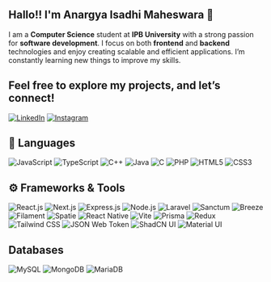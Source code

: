 ## Hallo!! I'm **Anargya Isadhi Maheswara** 👋

I am a **Computer Science** student at **IPB University** with a strong passion for **software development**. I focus on both **frontend** and **backend** technologies and enjoy creating scalable and efficient applications. I’m constantly learning new things to improve my skills.

## Feel free to explore my projects, and let’s connect!
[![LinkedIn](https://img.shields.io/badge/LinkedIn-0A66C2?style=for-the-badge&logo=linkedin&logoColor=white)](https://www.linkedin.com/in/anargyaisadhim/) [![Instagram](https://img.shields.io/badge/Instagram-E4405F?style=for-the-badge&logo=instagram&logoColor=white)](https://www.instagram.com/anargya_gy/)


## 🧠 Languages

![JavaScript](https://img.shields.io/badge/JavaScript-F7DF1E?style=for-the-badge&logo=javascript&logoColor=black) ![TypeScript](https://img.shields.io/badge/TypeScript-007ACC?style=for-the-badge&logo=typescript&logoColor=white) ![C++](https://img.shields.io/badge/C%2B%2B-00599C?style=for-the-badge&logo=c%2B%2B&logoColor=white)  ![Java](https://img.shields.io/badge/Java-007396?style=for-the-badge&logo=java&logoColor=white) ![C](https://img.shields.io/badge/C-A8B9CC?style=for-the-badge&logo=c&logoColor=black) ![PHP](https://img.shields.io/badge/PHP-777BB4?style=for-the-badge&logo=php&logoColor=white)
![HTML5](https://img.shields.io/badge/HTML5-E34F26?style=for-the-badge&logo=html5&logoColor=white) ![CSS3](https://img.shields.io/badge/CSS3-1572B6?style=for-the-badge&logo=css3&logoColor=white)

## ⚙️ Frameworks & Tools

![React.js](https://img.shields.io/badge/React.js-61DAFB?style=for-the-badge&logo=react&logoColor=black) ![Next.js](https://img.shields.io/badge/Next.js-000000?style=for-the-badge&logo=nextdotjs&logoColor=white) ![Express.js](https://img.shields.io/badge/Express.js-000000?style=for-the-badge&logo=express&logoColor=white)
![Node.js](https://img.shields.io/badge/Node.js-339933?style=for-the-badge&logo=node.js&logoColor=white) ![Laravel](https://img.shields.io/badge/Laravel-FF2D20?style=for-the-badge&logo=laravel&logoColor=white) ![Sanctum](https://img.shields.io/badge/Sanctum-FF2D20?style=for-the-badge&logo=laravel&logoColor=white)
![Breeze](https://img.shields.io/badge/Breeze-FF2D20?style=for-the-badge&logo=laravel&logoColor=white) ![Filament](https://img.shields.io/badge/Filament-3B82F6?style=for-the-badge&logoColor=white) ![Spatie](https://img.shields.io/badge/Spatie-4A5568?style=for-the-badge&logoColor=white)
![React Native](https://img.shields.io/badge/React%20Native-61DAFB?style=for-the-badge&logo=react&logoColor=black) ![Vite](https://img.shields.io/badge/Vite-646CFF?style=for-the-badge&logo=vite&logoColor=white) ![Prisma](https://img.shields.io/badge/Prisma-2D3748?style=for-the-badge&logo=prisma&logoColor=white)
![Redux](https://img.shields.io/badge/Redux-764ABC?style=for-the-badge&logo=redux&logoColor=white) ![Tailwind CSS](https://img.shields.io/badge/Tailwind%20CSS-06B6D4?style=for-the-badge&logo=tailwind-css&logoColor=white) ![JSON Web Token](https://img.shields.io/badge/JSON%20Web%20Token-000000?style=for-the-badge&logo=json-web-tokens&logoColor=white) ![ShadCN UI](https://img.shields.io/badge/ShadCN%20UI-000000?style=for-the-badge&logo=shadcn&logoColor=white) ![Material UI](https://img.shields.io/badge/Material%20UI-0081CB?style=for-the-badge&logo=material-ui&logoColor=white)

## Databases
![MySQL](https://img.shields.io/badge/MySQL-4479A1?style=for-the-badge&logo=mysql&logoColor=white) ![MongoDB](https://img.shields.io/badge/MongoDB-47A248?style=for-the-badge&logo=mongodb&logoColor=white) ![MariaDB](https://img.shields.io/badge/MariaDB-003545?style=for-the-badge&logo=mariadb&logoColor=white)


